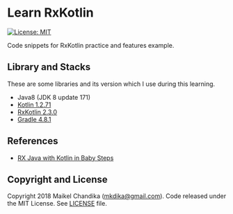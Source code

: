 # Learn RxKotlin

[![License: MIT](https://img.shields.io/badge/License-MIT-blue.svg)](/LICENSE)

Code snippets for RxKotlin practice and features example.

## Library and Stacks

These are some libraries and its version  which I use during this learning.

- Java8 (JDK 8 update 171)
- [Kotlin 1.2.71](https://kotlinlang.org/)
- [RxKotlin 2.3.0](https://github.com/ReactiveX/RxKotlin)
- [Gradle 4.8.1](https://gradle.org/)

## References

- [RX Java with Kotlin in Baby Steps](https://youtu.be/YPf6AYDaYf8)

## Copyright and License

Copyright 2018 Maikel Chandika (mkdika@gmail.com). Code released under the 
MIT License. See [LICENSE](/LICENSE) file.